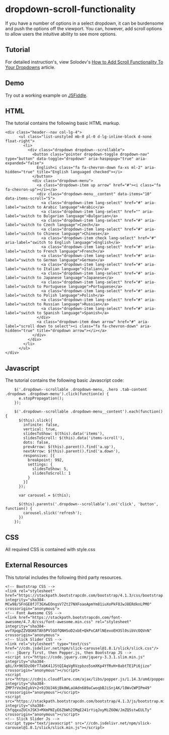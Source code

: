 # dropdown-scroll-functionality
If you have a number of options in a select dropdown, it can be burdensome and push the options off the viewport. You can, however, add scroll options to allow users the intuitive ability to see more options.

## Tutorial
For detailed instruction's, view Solodev's [How to Add Scroll Functionality To Your Dropdowns](https://www.solodev.com/blog/web-design/how-to-add-scroll-functionality-to-your-dropdowns.stml) article.

## Demo
Try out a working example on [JSFiddle](https://jsfiddle.net/solodev/Lqf7ct5y/).

## HTML
The tutorial contains the following basic HTML markup.

```
<div class="header--nav col-lg-4">
      <ul class="list-unstyled mb-0 pl-0 d-lg-inline-block d-none float-right">
        <li>
          <div class="dropdown dropdown--scrollable">
            <button class="pointer dropdown-toggle dropdown-nav" type="button" data-toggle="dropdown" aria-haspopup="true" aria-expanded="false">
              English<i class="fa fa-chevron-down fa-xs ml-2" aria-hidden="true" title="English languaged checked"></i>
            </button>
            <div class="dropdown-menu">
              <a class="dropdown-item up arrow" href="#"><i class="fa fa-chevron-up"></i></a>
              <div class="dropdown-menu__content" data-items="10" data-items-scroll="5">
                <a class="dropdown-item lang-select" href="#" aria-label="switch to Arabic language">Arabic</a>
                <a class="dropdown-item lang-select" href="" aria-label="switch to Bulgarian language">Bulgarian</a>
                <a class="dropdown-item lang-select" href="#" aria-label="switch to Czech language">Czech</a>
                <a class="dropdown-item lang-select" href="#" aria-label="switch to Chinese language">Chinese</a>
                <a class="dropdown-item check lang-select" href="#" aria-label="switch to English language">English</a>
                <a class="dropdown-item lang-select" href="#" aria-label="switch to French language">French</a>
                <a class="dropdown-item lang-select" href="#" aria-label="switch to German language">German</a>
                <a class="dropdown-item lang-select" href="#" aria-label="switch to Italian language">Italian</a>
                <a class="dropdown-item lang-select" href="#" aria-label="switch to Japanese language">Japanese</a>
                <a class="dropdown-item lang-select" href="#" aria-label="switch to Portuguese language">Portuguese</a>
                <a class="dropdown-item lang-select" href="#" aria-label="switch to Polish language">Polish</a>
                <a class="dropdown-item lang-select" href="#" aria-label="switch to Russian language">Russian</a>
                <a class="dropdown-item lang-select" href="#" aria-label="switch to Spanish language">Spanish</a>
              </div>
              <a class="dropdown-item down arrow" href="#" aria-label="scroll down to select"><i class="fa fa-chevron-down" aria-hidden="true" title="dropdown arrow"></i></a>
            </div>
          </div>
        </li>
      </ul>
</div>
```

## Javascript
The tutorial contains the following basic Javascript code:

```
    $('.dropdown--scrollable .dropdown-menu, .hero .tab-content .dropdown .dropdown-menu').click(function(e) {
      e.stopPropagation();
    });

    $('.dropdown--scrollable .dropdown-menu__content').each(function() {
      $(this).slick({
        infinite: false,
        vertical: true,
        slidesToShow: $(this).data('items'),
        slidesToScroll: $(this).data('items-scroll'),
        dots: false,
        prevArrow: $(this).parent().find('a.up'),
        nextArrow: $(this).parent().find('a.down'),
        responsive: [{
          breakpoint: 992,
          settings: {
            slidesToShow: 5,
            slidesToScroll: 1
          }
        }]
      });

      var carousel = $(this);

      $(this).parents('.dropdown--scrollable').on('click', 'button', function() {
        carousel.slick('refresh');
      })
    });
```

## CSS
All required CSS is contained with style.css

## External Resources
This tutorial includes the following third party resources.

```
<!-- Bootstrap CSS -->
<link rel="stylesheet" href="https://stackpath.bootstrapcdn.com/bootstrap/4.1.3/css/bootstrap.min.css" integrity="sha384-MCw98/SFnGE8fJT3GXwEOngsV7Zt27NXFoaoApmYm81iuXoPkFOJwJ8ERdknLPMO" crossorigin="anonymous">
<!-- Font Awesome CSS -->
<link href="https://stackpath.bootstrapcdn.com/font-awesome/4.7.0/css/font-awesome.min.css" rel="stylesheet" integrity="sha384-wvfXpqpZZVQGK6TAh5PVlGOfQNHSoD2xbE+QkPxCAFlNEevoEH3Sl0sibVcOQVnN" crossorigin="anonymous">
<!-- Slick Slider CSS -->
<link rel="stylesheet" type="text/css" href="//cdn.jsdelivr.net/npm/slick-carousel@1.8.1/slick/slick.css"/>
<!-- jQuery first, then Popper.js, then Bootstrap JS -->
<script src="https://code.jquery.com/jquery-3.3.1.slim.min.js" integrity="sha384-q8i/X+965DzO0rT7abK41JStQIAqVgRVzpbzo5smXKp4YfRvH+8abtTE1Pi6jizo" crossorigin="anonymous"></script>
<script src="https://cdnjs.cloudflare.com/ajax/libs/popper.js/1.14.3/umd/popper.min.js" integrity="sha384-ZMP7rVo3mIykV+2+9J3UJ46jBk0WLaUAdn689aCwoqbBJiSnjAK/l8WvCWPIPm49" crossorigin="anonymous"></script>
<script src="https://stackpath.bootstrapcdn.com/bootstrap/4.1.3/js/bootstrap.min.js" integrity="sha384-ChfqqxuZUCnJSK3+MXmPNIyE6ZbWh2IMqE241rYiqJxyMiZ6OW/JmZQ5stwEULTy" crossorigin="anonymous"></script>
<!-- Slick Slider Js -->
<script type="text/javascript" src="//cdn.jsdelivr.net/npm/slick-carousel@1.8.1/slick/slick.min.js"></script>
```